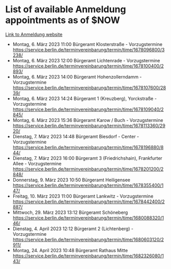 # List of available Anmeldung appointments as of $NOW
[Link to Anmeldung website](https://service.berlin.de/terminvereinbarung/termin/tag.php?termin=1&anliegen[]=120686&dienstleisterlist=122210,122217,327316,122219,327312,122227,327314,122231,327346,122243,327348,122254,122252,329742,122260,329745,122262,329748,122271,327278,122273,327274,122277,327276,330436,122280,327294,122282,327290,122284,327292,122291,327270,122285,327266,122286,327264,122296,327268,150230,329760,122297,327286,122294,327284,122312,329763,122314,329775,122304,327330,122311,327334,122309,327332,317869,122281,327352,122279,329772,122283,122276,327324,122274,327326,122267,329766,122246,327318,122251,327320,122257,327322,122208,327298,122226,327300&herkunft=http%3A%2F%2Fservice.berlin.de%2Fdienstleistung%2F120686%2F)
- Montag, 6. März 2023 11:00 Bürgeramt Klosterstraße - Vorzugstermine https://service.berlin.de/terminvereinbarung/termin/time/1678096800/3238/
- Montag, 6. März 2023 12:00 Bürgeramt Lichtenrade - Vorzugstermine https://service.berlin.de/terminvereinbarung/termin/time/1678100400/2893/
- Montag, 6. März 2023 14:00 Bürgeramt Hohenzollerndamm - Vorzugstermine https://service.berlin.de/terminvereinbarung/termin/time/1678107600/2839/
- Montag, 6. März 2023 14:24 Bürgeramt 1 (Kreuzberg), Yorckstraße - Vorzugstermine https://service.berlin.de/terminvereinbarung/termin/time/1678109040/2845/
- Montag, 6. März 2023 15:36 Bürgeramt Karow / Buch - Vorzugstermine https://service.berlin.de/terminvereinbarung/termin/time/1678113360/2920/
- Dienstag, 7. März 2023 14:48 Bürgeramt Biesdorf - Center - Vorzugstermine https://service.berlin.de/terminvereinbarung/termin/time/1678196880/844/
- Dienstag, 7. März 2023 16:00 Bürgeramt 3 (Friedrichshain), Frankfurter Allee - Vorzugstermine https://service.berlin.de/terminvereinbarung/termin/time/1678201200/2848/
- Donnerstag, 9. März 2023 10:50 Bürgeramt Heiligensee https://service.berlin.de/terminvereinbarung/termin/time/1678355400/147/
- Freitag, 10. März 2023 11:00 Bürgeramt Lankwitz - Vorzugstermine https://service.berlin.de/terminvereinbarung/termin/time/1678442400/2887/
- Mittwoch, 29. März 2023 13:12 Bürgeramt Schöneberg https://service.berlin.de/terminvereinbarung/termin/time/1680088320/146/
- Dienstag, 4. April 2023 12:12 Bürgeramt 2 (Lichtenberg) - Vorzugstermine https://service.berlin.de/terminvereinbarung/termin/time/1680603120/2911/
- Montag, 24. April 2023 10:48 Bürgeramt Rathaus Mitte https://service.berlin.de/terminvereinbarung/termin/time/1682326080/143/
